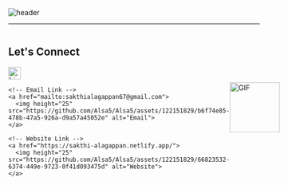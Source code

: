 <!-- Header -->
<img src="https://capsule-render.vercel.app/api?type=waving&color=0:11048a,100:88048a&height=150&section=header&text=Hey%20there!&fontSize=75&fontColor=f2f5fc" alt="header">

---

<div style="display: flex; align-items: center;">
  <div>
    <h2>Let's Connect</h2>
    <!-- LinkedIn Profile Link -->
    <a href="https://www.linkedin.com/in/al-sakthi-a71b56226/">
      <img height="25" src="https://github.com/Alsa5/Alsa5/assets/122151829/eac6e99a-4b29-41db-b0e5-931874581540" alt="LinkedIn">
    </a>
    
    <!-- Email Link -->
    <a href="mailto:sakthialagappan67@gmail.com">
      <img height="25" src="https://github.com/Alsa5/Alsa5/assets/122151829/b6f74e85-478b-47a5-926a-d9a57a45052e" alt="Email">
    </a>
    
    <!-- Website Link -->
    <a href="https://sakthi-alagappan.netlify.app/">
      <img height="25" src="https://github.com/Alsa5/Alsa5/assets/122151829/66823532-6374-449e-9723-0f41d093475d" alt="Website">
    </a>
  </div>
  <div style="margin-left: auto;">
    <img src="https://user-images.githubusercontent.com/103105418/170674219-70ba74ec-d205-483a-b8a7-bfb7530c29f0.gif" alt="GIF" height="100"/>
  </div>
</div>
